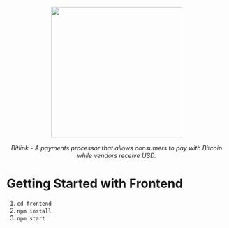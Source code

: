 <p align="center">
  <img width="300" height="300" src="https://user-images.githubusercontent.com/12447718/172276783-9249f234-2e5d-4874-aab6-42b86078e324.png">
  <p align="center"><em>Bitlink - A payments processor that allows consumers to pay with Bitcoin while vendors receive USD.</em></p>
</p>

# Getting Started with Frontend

1. `cd frontend`
2. `npm install`
3. `npm start`
